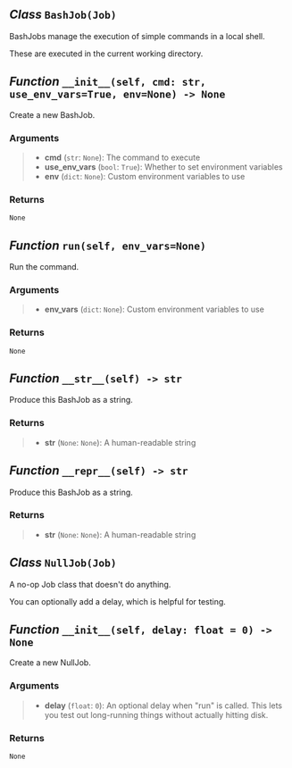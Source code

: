 ## *Class* `BashJob(Job)`


BashJobs manage the execution of simple commands in a local shell.

These are executed in the current working directory.


## *Function* `__init__(self, cmd: str, use_env_vars=True, env=None) -> None`


Create a new BashJob.

### Arguments
> - **cmd** (`str`: `None`): The command to execute
> - **use_env_vars** (`bool`: `True`): Whether to set environment variables
> - **env** (`dict`: `None`): Custom environment variables to use

### Returns
    None



## *Function* `run(self, env_vars=None)`


Run the command.

### Arguments
> - **env_vars** (`dict`: `None`): Custom environment variables to use

### Returns
    None



## *Function* `__str__(self) -> str`


Produce this BashJob as a string.

### Returns
> - **str** (`None`: `None`): A human-readable string



## *Function* `__repr__(self) -> str`


Produce this BashJob as a string.

### Returns
> - **str** (`None`: `None`): A human-readable string



## *Class* `NullJob(Job)`


A no-op Job class that doesn't do anything.

You can optionally add a delay, which is helpful for testing.


## *Function* `__init__(self, delay: float = 0) -> None`


Create a new NullJob.

### Arguments
> - **delay** (`float`: `0`): An optional delay when "run" is called. This lets
        you test out long-running things without actually hitting disk.

### Returns
    None

